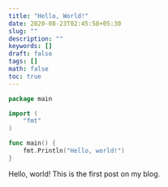 ```yaml
---
title: "Hello, World!"
date: 2020-08-23T02:45:58+05:30
slug: ""
description: ""
keywords: []
draft: false
tags: []
math: false
toc: true
---
```


```go
package main

import (
	"fmt"
)

func main() {
	fmt.Println("Hello, world!")
}
```

Hello, world! This is the first post on my blog.
